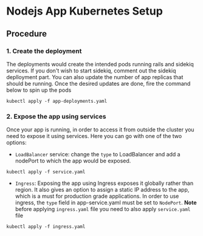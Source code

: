 # Nodejs App Kubernetes Setup

## Procedure

### 1. Create the deployment

The deployments would create the intended pods running rails and sidekiq services. If you don't wish to start sidekiq, comment out the sidekiq deplloyment part. You can also update the number of app replicas that should be running. Once the desired updates are done, fire the command below to spin up the pods

```
kubectl apply -f app-deployments.yaml
```

### 2. Expose the app using services

Once your app is running, in order to access it from outside the cluster you need to expose it using services. Here you can go with one of the two options:
- `LoadBalancer` service: change the `type` to LoadBalancer and add a nodePort to which the app would be exposed.

```
kubectl apply -f service.yaml
```

- `Ingress`: Exposing the app using Ingress exposes it globally rather than region. It also gives an option to assign a static IP address to the app, which is a must for production grade applications. In order to use ingress, the `type` field in app-service.yaml must be set to `NodePort`.
**Note** before applying `ingress.yaml` file you need to also apply `service.yaml` file

```
kubectl apply -f ingress.yaml
```
